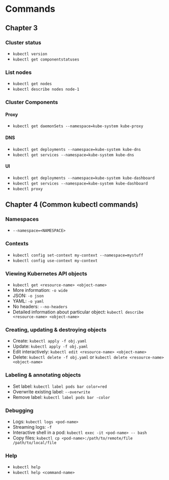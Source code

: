 # Commands
## Chapter 3
### Cluster status
- `kubectl version`
- `kubectl get componentstatuses`

### List nodes
- `kubectl get nodes`
- `kubectl describe nodes node-1`

### Cluster Components
#### Proxy
- `kubectl get daemonSets --namespace=kube-system kube-proxy`

#### DNS
- `kubectl get deployments --namespace=kube-system kube-dns`
- `kubectl get services --namespace=kube-system kube-dns`

#### UI
- `kubectl get deployments --namespace=kube-system kube-dashboard`
- `kubectl get services --namespace=kube-system kube-dashboard`
- `kubectl proxy`

## Chapter 4 (Common kubectl commands)
### Namespaces
- `--namespace=<NAMESPACE>`

### Contexts
- `kubectl config set-context my-context --namespace=mystuff`
- `kubectl config use-context my-context`

### Viewing Kubernetes API objects
- `kubectl get <resource-name> <object-name>`
- More information: `-o wide`
- JSON: `-o json`
- YAML: `-o yaml`
- No headers: `--no-headers`
- Detailed information about particular object: `kubectl describe <resource-name> <object-name>`

### Creating, updating & destroying objects
- Create: `kubectl apply -f obj.yaml`
- Update: `kubectl apply -f obj.yaml`
- Edit interactively: `kubectl edit <resource-name> <object-name>`
- Delete: `kubectl delete -f obj.yaml` or `kubectl delete <resource-name> <object-name>`

### Labeling & annotating objects
- Set label: `kubectl label pods bar color=red`
- Overwrite existing label: `--overwrite`
- Remove label: `kubectl label pods bar -color`

### Debugging
- Logs: `kubectl logs <pod-name>`
- Streaming logs: `-f`
- Interactive shell in a pod: `kubectl exec -it <pod-name> -- bash`
- Copy files: `kubectl cp <pod-name>:/path/to/remote/file /path/to/local/file`

### Help
- `kubectl help`
- `kubectl help <command-name>`